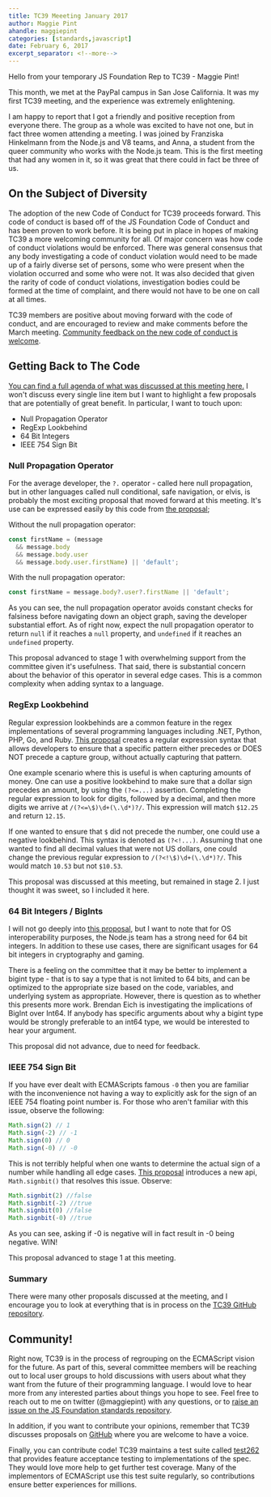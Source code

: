 ```yaml
---
title: TC39 Meeeting January 2017
author: Maggie Pint
ahandle: maggiepint
categories: [standards,javascript]
date: February 6, 2017
excerpt_separator: <!--more-->
---
```


Hello from your temporary JS Foundation Rep to TC39 - Maggie Pint!

This month, we met at the PayPal campus in San Jose California. It was my first TC39 meeting, and the experience was extremely enlightening.
<!--more-->

I am happy to report that I got a friendly and positive reception from everyone there. The group as a whole was excited to have not one, but in fact
three women attending a meeting. I was joined by Franziska Hinkelmann from the Node.js and V8 teams, and Anna,
a student from the queer community who works with the Node.js team. This is the first meeting that had any women in it,
so it was great that there could in fact be three of us.

## On the Subject of Diversity

The adoption of the new Code of Conduct for TC39 proceeds forward. This code of conduct is based off of the JS Foundation Code of Conduct
and has been proven to work before. It is being put in place in hopes of making TC39 a more welcoming community for all.
Of major concern was how code of conduct violations would be enforced. There was general consensus that any body investigating a code of conduct violation
would need to be made up of a fairly diverse set of persons, some who were present when the violation occurred and some who were not. It was also decided that
given the rarity of code of conduct violations, investigation bodies could be formed at the time of complaint, and there would not have to be one on call at all times.

TC39 members are positive about moving forward with the code of conduct, and are encouraged to review and make comments before the March meeting.
[Community feedback on the new code of conduct is welcome](https://github.com/tc39/code-of-conduct-proposal).

## Getting Back to The Code

[You can find a full agenda of what was discussed at this meeting here.](https://github.com/tc39/agendas/blob/master/2017/01.md) I won't discuss every single line item
but I want to highlight a few proposals that are potentially of great benefit. In particular, I want to touch upon:

+ Null Propagation Operator
+ RegExp Lookbehind
+ 64 Bit Integers
+ IEEE 754 Sign Bit


### Null Propagation Operator

For the average developer, the `?.` operator - called here null propagation, but in other languages called null conditional, safe navigation, or elvis,
is probably the most exciting proposal that moved forward at this meeting.
It's use can be expressed easily by this code from [the proposal](https://docs.google.com/presentation/d/11O_wIBBbZgE1bMVRJI8kGnmC6dWCBOwutbN9SWOK0fU/view#slide=id.g1c161255c9_0_55);

Without the null propagation operator:

```js
const firstName = (message
  && message.body
  && message.body.user
  && message.body.user.firstName) || 'default';
```

With the null propagation operator:

```js
const firstName = message.body?.user?.firstName || 'default';
```

As you can see, the null propagation operator avoids constant checks for falsiness before navigating down an object graph, saving the developer substantial effort.
As of right now, expect the null propagation operator to return `null` if it reaches a `null` property, and `undefined` if it reaches an `undefined` property.

This proposal advanced to stage 1 with overwhelming support from the committee given it's usefulness. That said, there is substantial concern about the behavior of this
operator in several edge cases. This is a common complexity when adding syntax to a language.

### RegExp Lookbehind

Regular expression lookbehinds are a common feature in the regex implementations of several programming languages including .NET, Python, PHP, Go, and Ruby.
[This proposal](https://github.com/tc39/proposal-regexp-lookbehind) creates a regular expression syntax that allows developers to ensure that a specific pattern either
precedes or DOES NOT precede a capture group, without actually capturing that pattern.

One example scenario where this is useful is when capturing amounts of money. One can use a positive lookbehind to make sure that a dollar sign precedes an amount, by
using the `(?<=...)` assertion. Completing the regular expression to look for digits, followed by a decimal, and then more digits we arrive at `/(?<=\$)\d+(\.\d*)?/`.
This expression will match `$12.25` and return `12.15`.

If one wanted to ensure that `$` did not precede the number, one could use a negative lookbehind. This syntax is denoted as `(?<!...)`. Assuming that one wanted to find
all decimal values that were not US dollars, one could change the previous regular expression to `/(?<!\$)\d+(\.\d*)?/`. This would match `10.53` but not `$10.53`.

This proposal was discussed at this meeting, but remained in stage 2. I just thought it was sweet, so I included it here.

### 64 Bit Integers / BigInts

I will not go deeply into [this proposal](https://gist.github.com/BrendanEich/4294d5c212a6d2254703), but I want to note that for OS interoperability purposes,
the Node.js team has a strong need for 64 bit integers. In addition to these use cases, there are significant usages for 64 bit integers in cryptography and gaming.

There is a feeling on the committee that it may be better to implement a bigint type - that is to say a type that is not limited to 64 bits, and can be optimized
to the appropriate size based on the code, variables, and underlying system as appropriate. However, there is question as to whether this presents more work.
Brendan Eich is investigating the implications of BigInt over Int64. If anybody has specific arguments about why a bigint type would be strongly preferable to an int64 type, we would be interested to hear your argument.

This proposal did not advance, due to need for feedback.

### IEEE 754 Sign Bit

If you have ever dealt with ECMAScripts famous `-0` then you are familiar with the inconvenience not having a way to explicitly ask for the sign of an IEEE 754
floating point number is. For those who aren't familiar with this issue, observe the following:

```js
Math.sign(2) // 1
Math.sign(-2) // -1
Math.sign(0) // 0
Math.sign(-0) // -0
```

This is not terribly helpful when one wants to determine the actual sign of a number while handling all edge cases. [This proposal](http://jfbastien.github.io/papers/Math.signbit.html) introduces a new
api, `Math.signbit()` that resolves this issue. Observe:

```js
Math.signbit(2) //false
Math.signbit(-2) //true
Math.signbit(0) //false
Math.signbit(-0) //true
```

As you can see, asking if -0 is negative will in fact result in -0 being negative. WIN!

This proposal advanced to stage 1 at this meeting.

### Summary

There were many other proposals discussed at the meeting, and I encourage you to look at everything that is in process on the [TC39 GitHub repository](https://github.com/tc39/proposals).

## Community!

Right now, TC39 is in the process of regrouping on the ECMAScript vision for the future. As part of this, several committee members will be reaching out to local
user groups to hold discussions with users about what they want from the future of their programming language. I would love to hear more from any interested parties
about things you hope to see. Feel free to reach out to me on twitter (@maggiepint) with any questions, or to [raise an issue on the JS Foundation standards repository](https://github.com/JSFoundation/standards).

In addition, if you want to contribute your opinions, remember that TC39 discusses proposals on [GitHub](https://github.com/tc39) where you are welcome to have a voice.

Finally, you can contribute code! TC39 maintains a test suite called [test262](https://github.com/tc39/test262) that provides feature acceptance testing to implementations of the spec. They would love more help to get further test
coverage. Many of the implementors of ECMAScript use this test suite regularly, so contributions ensure better experiences for millions.
